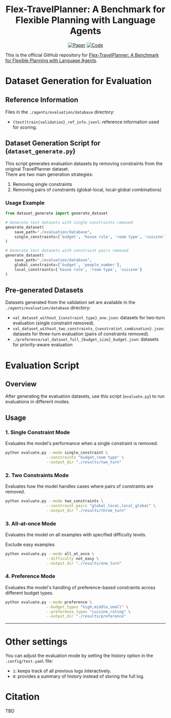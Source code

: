 <div align="center">
  <h1>Flex-TravelPlanner: A Benchmark for Flexible Planning with Language Agents</h1>
  <p>
    <a href="https://openreview.net/forum?id=a7unQ5jMx7"><img src="https://img.shields.io/badge/Paper-FlexTravelPlanner-green" alt="Paper"></a>
    <a href="https://github.com/juhyunohh/FlexTravelBench/"><img src="https://img.shields.io/badge/Github-FlexTravelPlanner-blue" alt="Code"></a>
  </p>
</div>  

This is the official GitHub repository for [Flex-TravelPlanner: A Benchmark for Flexible Planning with Language Agents]([https://arxiv.org/abs/2412.10424](https://openreview.net/forum?id=a7unQ5jMx7)).


# Dataset Generation for Evaluation
## Reference Information

Files in the `./agents/evaluation/database` directory:
- `{test|train|validation}_ref_info.jsonl`: reference information used for scoring.

## Dataset Generation Script for (`dataset_generate.py`)

This script generates evaluation datasets by removing constraints from the original TravelPlanner dataset.  
There are two main generation strategies:

1. Removing single constraints
2. Removing pairs of constraints (global-local, local-global combinations)

### Usage Example

```python
from dataset_generate import generate_dataset

# Generate test datasets with single constraints removed
generate_dataset(
    save_path="./evaluation/database",
    single_constraints=['budget', 'house rule', 'room type', 'cuisine']
)

# Generate test datasets with constraint pairs removed
generate_dataset(
    save_path="./evaluation/database", 
    global_constraints=['budget', 'people_number'],
    local_constraints=['house rule', 'room type', 'cuisine']
)
```

## Pre-generated Datasets
Datasets generated from the validation set are available in the `./agents/evaluation/database` directory:
- `val_dataset_without_{constraint_type}_one.json`: datasets for two-turn evaluation (single constraint removed).
- `val_dataset_without_two_constraints_{constratint_combination}.json`: datasets for three-turn evaluation (pairs of constraints removed).
- `./preference/val_dataset_full_{budget_size}_budget.json`: datasets for priority-aware evaluation

# Evaluation Script

## Overview
After generating the evaluation datasets, use this script (`evaluate.py`) to run evaluations in different modes.

## Usage

### 1. Single Constraint Mode
Evaluates the model's performance when a single constraint is removed.

```bash
python evaluate.py --mode single_constraint \
                  --constraints "budget,room type" \
                  --output_dir "./results/two_turn"
```

### 2. Two Constraints Mode
Evaluates how the model handles cases where pairs of constraints are removed.

```bash
python evaluate.py --mode two_constraints \
                  --constraint_pairs "global_local,local_global" \
                  --output_dir "./results/three_turn"
```                  
### 3. All-at-once Mode
Evaluates the model on all examples with specified difficulty levels.

Exclude easy examples

```bash
python evaluate.py --mode all_at_once \
                  --difficulty not_easy \
                  --output_dir "./results/one_turn"
```

### 4. Preference Mode
Evaluates the model's handling of preference-based constraints across different budget types.

```bash
python evaluate.py --mode preference \
                  --budget_types "high,middle,small" \
                  --preference_types "cuisine,rating" \
                  --output_dir "./results/preference"
```
---

# Other settings
You can adjust the evaluation mode by setting the history option in the `.config/test.yaml` file:
  - `1`: keeps track of all previous logs interactively.
  - `0`: provides a summary of history instead of storing the full log.


# Citation
TBD
